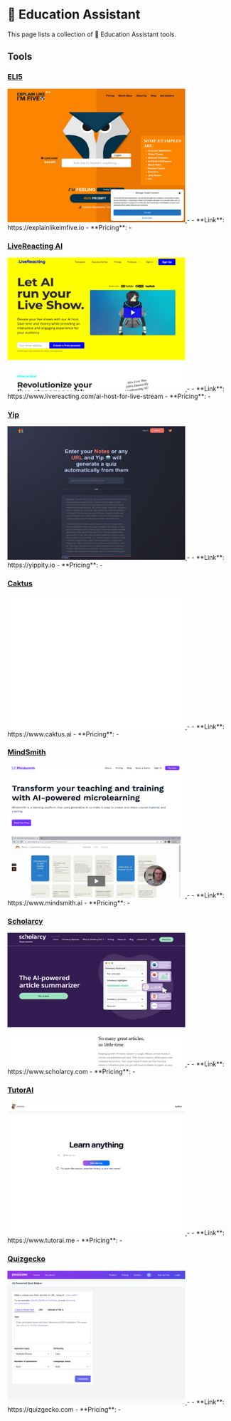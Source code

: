 # 🏫 Education Assistant

This page lists a collection of 🏫 Education Assistant tools.

## Tools

### [ELI5](https://explainlikeimfive.io)
<a href="https://explainlikeimfive.io">
   <img src="media/ELI5.png" width="400" height="300">
</a>
-
- **Link**: https://explainlikeimfive.io
- **Pricing**: -

### [LiveReacting AI](https://www.livereacting.com/ai-host-for-live-stream)
<a href="https://www.livereacting.com/ai-host-for-live-stream">
   <img src="media/LiveReacting AI.png" width="400" height="300">
</a>
-
- **Link**: https://www.livereacting.com/ai-host-for-live-stream
- **Pricing**: -

### [Yip](https://yippity.io)
<a href="https://yippity.io">
   <img src="media/Yip.png" width="400" height="300">
</a>
-
- **Link**: https://yippity.io
- **Pricing**: -

### [Caktus](https://www.caktus.ai)
<a href="https://www.caktus.ai">
   <img src="media/Caktus.png" width="400" height="300">
</a>
-
- **Link**: https://www.caktus.ai
- **Pricing**: -

### [MindSmith](https://www.mindsmith.ai)
<a href="https://www.mindsmith.ai">
   <img src="media/MindSmith.png" width="400" height="300">
</a>
-
- **Link**: https://www.mindsmith.ai
- **Pricing**: -

### [Scholarcy](https://www.scholarcy.com)
<a href="https://www.scholarcy.com">
   <img src="media/Scholarcy.png" width="400" height="300">
</a>
-
- **Link**: https://www.scholarcy.com
- **Pricing**: -

### [TutorAI](https://www.tutorai.me)
<a href="https://www.tutorai.me">
   <img src="media/TutorAI.png" width="400" height="300">
</a>
-
- **Link**: https://www.tutorai.me
- **Pricing**: -

### [Quizgecko](https://quizgecko.com)
<a href="https://quizgecko.com">
   <img src="media/Quizgecko.png" width="400" height="300">
</a>
-
- **Link**: https://quizgecko.com
- **Pricing**: -

